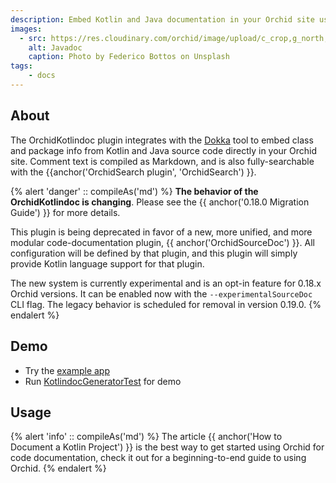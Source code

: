 ```yaml
---
description: Embed Kotlin and Java documentation in your Orchid site using Dokka.
images:
  - src: https://res.cloudinary.com/orchid/image/upload/c_crop,g_north,h_1402,w_2666/c_scale,e_blur:150,w_300/v1550346159/plugins/kotlindoc.jpg
    alt: Javadoc
    caption: Photo by Federico Bottos on Unsplash
tags:
    - docs
---
```


## About

The OrchidKotlindoc plugin integrates with the [Dokka](https://github.com/Kotlin/dokka) tool to embed class and package 
info from Kotlin and Java source code directly in your Orchid site. Comment text is compiled as Markdown, and is also 
fully-searchable with the {{anchor('OrchidSearch plugin', 'OrchidSearch') }}.

{% alert 'danger' :: compileAs('md') %}
**The behavior of the OrchidKotlindoc is changing**. Please see the {{ anchor('0.18.0 Migration Guide') }} for more details.

This plugin is being deprecated in favor of a new, more unified, and more modular code-documentation plugin, 
{{ anchor('OrchidSourceDoc') }}. All configuration will be defined by that plugin, and this plugin will simply provide
Kotlin language support for that plugin.

The new system is currently experimental and is an opt-in feature for 0.18.x Orchid versions. It can be enabled now with 
the `--experimentalSourceDoc` CLI flag. The legacy behavior is scheduled for removal in version 0.19.0.
{% endalert %}

## Demo

- Try the [example app](https://github.com/orchidhq/OrchidTutorials/tree/master/kotlin-site)
- Run [KotlindocGeneratorTest](https://github.com/orchidhq/orchid/blob/dev/plugins/OrchidKotlindoc/src/test/kotlin/com/eden/orchid/kotlindoc/NewKotlindocGeneratorTest.kt) for demo

## Usage

{% alert 'info' :: compileAs('md') %}
The article {{ anchor('How to Document a Kotlin Project') }} is the best way to get started using Orchid for code 
documentation, check it out for a beginning-to-end guide to using Orchid.
{% endalert %}
